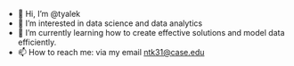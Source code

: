 - 👋 Hi, I’m @tyalek
- 👀 I’m interested in data science and data analytics
- 🌱 I’m currently learning how to create effective solutions and model data efficiently.  
- 📫 How to reach me: 
via my email ntk31@case.edu

<!---
tyalek/tyalek is a ✨ special ✨ repository because its `README.md` (this file) appears on your GitHub profile.
You can click the Preview link to take a look at your changes.
--->
